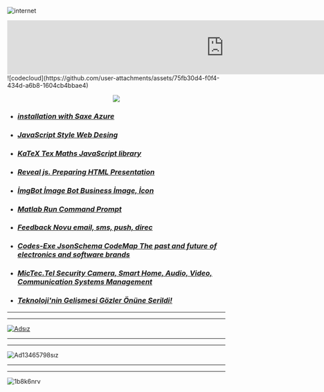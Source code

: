 ![internet](https://github.com/user-attachments/assets/44452231-114c-45f1-944e-e6d92a66a7db)
<iframe src="https://github.com/sponsors/BraverClient/card" title="Sponsor BraverClient" height="125" width="1000" style="border: 0;"></iframe>
![codecloud](https://github.com/user-attachments/assets/75fb30d4-f0f4-434d-a6b8-1604cb4bbae4)


<p align="center">
  <a href="https://github.com/actions/javascript-action/actions"><img src="https://github.com/user-attachments/assets/b675b2c3-b678-4988-9d99-90b0aa250836"></a>
 </p>

- ### ***[installation with Saxe Azure](https://braverclient.github.io/SaxeAzure/)***
- ### ***[JavaScript Style Web Desing](https://braverclient.github.io/standard-16.0.4/)***
- ### ***[KaTeX Tex Maths JavaScript library](https://braverclient.github.io/KaTeX/)***
- ### ***[Reveal js. Preparing HTML Presentation](https://braverclient.github.io/reveal.js/)***
- ### ***[İmgBot İmage Bot Business İmage, İcon](https://braverclient.github.io/imgBot/)***
- ### ***[Matlab Run Command Prompt](https://braverclient.github.io/run-command/)***
- ### ***[Feedback Novu  email, sms, push, direc](https://braverclient.github.io/novu/)***
- ### ***[Codes-Exe JsonSchema CodeMap The past and future of electronics and software brands](https://braverclient.github.io/Kod-Dosyalari/)***
- ### ***[MicTec.Tel Security Camera, Smart Home, Audio, Video, Communication Systems Management](https://mictec.tel)***
- ### ***[Teknoloji'nin Gelişmesi Gözler Önüne Serildi!](https://braverclient.com/about)***
-------------------------------------------------------------------------------------------------------------------------------------------------------------------------
----------
[![Adsız](https://github.com/user-attachments/assets/98b5bc0a-c5ae-403c-8f48-b9b72bb623d1)](https://starteknoloji.github.io/Starnet/)

-------------------------------------------------------------------------------------------------------------------------------------------------------------------------
----------
![Ad13465798sız](https://github.com/user-attachments/assets/667e9380-d94f-42c2-8a64-f51dd283a861)

-------------------------------------------------------------------------------------------------------------------------------------------------------------------------
----------
![1b8k6nrv](https://github.com/user-attachments/assets/c7bb6714-7ca3-42be-a941-4a8b41167510)
